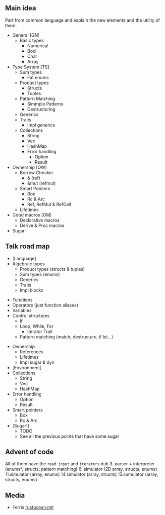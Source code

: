 
## Main idea
Part from common language and explain the new elements and the
utility of them.

- General [GN]
  - Basic types
    - Numerical
    - Bool
    - Char
    - Array
- Type System [TS]
  - Sum types
    - Fat enums
  - Product types
    - Structs
    - Tuples
  - Pattern Matching
    - Simmple Patterns
    - Destructuring
  - Generics
  - Traits
    - Impl generics
  - Collections
    - String
    - Vec
    - HashMap
    - Error handling
      - Option
      - Result
- Ownership [OW]
  - Borrow Checker
    - & (ref)
    - &mut (refmut)
  - Smart Pointers
    - Box
    - Rc & Arc
    - Ref, RefMut & RefCell
  - Lifetimes
- Good macros [GM]
  - Declarative macros
  - Derive & Proc macros
- Sugar

## Talk road map

- [Language]
- Algebraic types
  - Product types (structs & tuples)
  - Sum types (enums)
  - Generics
  - Traits
  - Impl blocks
+ Functions
+ Operators (just function aliases)
+ Variables
+ Control structures
  + If
  + Loop, While, For
    - Iterator Trait
  - Pattern matching (match, destructure, if let...)
- Ownership
  - References
  - Lifetimes
  - Impl sugar & dyn
- [Environment]
- Collections
  - String
  - Vec
  - HashMap
- Error handling
  - Option
  - Result
- Smart pointers
  - Box
  - Rc & Arc
- [Sugar!]
  - TODO
  - See all the previous points that have some sugar

  

## Advent of code
All of them have the `read input` and `iterators` duh
3. parser + interpreter (enums*, structs, pattern matching)
6. simulator (2D array, structs, enums)
11.simulator (array, enums)
14.simulator (array, structs)
15.sumulator (array, structs, enums)
## Media

- Ferris [rustacean.net](rustacean.net)
